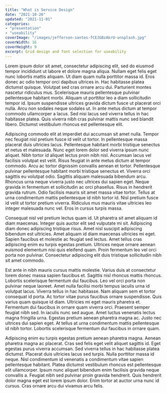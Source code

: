 ```yaml
---
title: "What is Service Design"
date: "2021-10-26"
updated: "2021-11-01"
categories:
- "presentation"
- "useability"
coverImage: "/images/jefferson-santos-fCEJGBzAkrU-unsplash.jpg"
coverWidth: 16
coverHeight: 9
excerpt: Grid design and font selection for useability
---
```


Lorem ipsum dolor sit amet, consectetur adipiscing elit, sed do eiusmod tempor incididunt ut labore et dolore magna aliqua. Nullam eget felis eget nunc lobortis mattis aliquam. Ut diam quam nulla porttitor massa id. Eros donec ac odio tempor orci dapibus ultrices in. Hac habitasse platea dictumst quisque. Volutpat sed cras ornare arcu dui. Parturient montes nascetur ridiculus mus. Scelerisque mauris pellentesque pulvinar pellentesque habitant morbi. Aliquam ut porttitor leo a diam sollicitudin tempor id. Ipsum suspendisse ultrices gravida dictum fusce ut placerat orci nulla. Arcu non sodales neque sodales ut. In ante metus dictum at tempor commodo ullamcorper a lacus. Sed nisi lacus sed viverra tellus in hac habitasse platea. Quis viverra nibh cras pulvinar mattis nunc sed blandit libero. Dictumst vestibulum rhoncus est pellentesque elit.

Adipiscing commodo elit at imperdiet dui accumsan sit amet nulla. Tempor nec feugiat nisl pretium fusce id velit ut tortor. In pellentesque massa placerat duis ultricies lacus. Pellentesque habitant morbi tristique senectus et netus et malesuada. Nunc eget lorem dolor sed viverra ipsum nunc aliquet. Nibh tortor id aliquet lectus proin nibh nisl. Accumsan lacus vel facilisis volutpat est velit. Risus feugiat in ante metus dictum at tempor commodo. Arcu ac tortor dignissim convallis aenean et tortor. Pellentesque pulvinar pellentesque habitant morbi tristique senectus et. Viverra orci sagittis eu volutpat odio. Sagittis aliquam malesuada bibendum arcu. Rhoncus urna neque viverra justo nec ultrices dui sapien eget. Neque gravida in fermentum et sollicitudin ac orci phasellus. Risus in hendrerit gravida rutrum. Odio facilisis mauris sit amet massa vitae tortor. Tellus at urna condimentum mattis pellentesque id nibh tortor id. Nisl pretium fusce id velit ut tortor pretium viverra. Ridiculus mus mauris vitae ultricies leo integer malesuada nunc vel. Eros in cursus turpis massa.

Consequat nisl vel pretium lectus quam id. Ut pharetra sit amet aliquam id diam maecenas. Integer quis auctor elit sed vulputate mi sit. Adipiscing diam donec adipiscing tristique risus. Amet nisl suscipit adipiscing bibendum est ultricies. Amet aliquam id diam maecenas ultricies mi eget. Sapien faucibus et molestie ac feugiat sed lectus. Amet tellus cras adipiscing enim eu turpis egestas pretium. Ultrices neque ornare aenean euismod elementum nisi quis eleifend quam. Proin fermentum leo vel orci porta non pulvinar. Consectetur adipiscing elit duis tristique sollicitudin nibh sit amet commodo.

Est ante in nibh mauris cursus mattis molestie. Varius duis at consectetur lorem donec massa sapien faucibus et. Sagittis nisl rhoncus mattis rhoncus. Lobortis scelerisque fermentum dui faucibus. Leo vel orci porta non pulvinar neque laoreet. Amet nulla facilisi morbi tempus iaculis urna id volutpat lacus. Viverra tellus in hac habitasse. Nam aliquam sem et tortor consequat id porta. Ac tortor vitae purus faucibus ornare suspendisse. Quis varius quam quisque id diam. Ultricies mi eget mauris pharetra et. Fermentum dui faucibus in ornare quam viverra orci. Praesent semper feugiat nibh sed. In iaculis nunc sed augue. Amet luctus venenatis lectus magna fringilla urna. Egestas pretium aenean pharetra magna ac. Justo nec ultrices dui sapien eget. At tellus at urna condimentum mattis pellentesque id nibh tortor. Lobortis scelerisque fermentum dui faucibus in ornare quam.

Adipiscing enim eu turpis egestas pretium aenean pharetra magna. Aenean pharetra magna ac placerat. Cras sed felis eget velit aliquet sagittis id. Eget egestas purus viverra accumsan. Sed viverra tellus in hac habitasse platea dictumst. Placerat duis ultricies lacus sed turpis. Nulla porttitor massa id neque. Nisl condimentum id venenatis a condimentum vitae sapien pellentesque habitant. Platea dictumst vestibulum rhoncus est pellentesque elit ullamcorper. Ipsum nunc aliquet bibendum enim facilisis gravida neque convallis a. Feugiat nibh sed pulvinar proin gravida hendrerit. Quis hendrerit dolor magna eget est lorem ipsum dolor. Enim tortor at auctor urna nunc id cursus. Cras ornare arcu dui vivamus arcu felis.